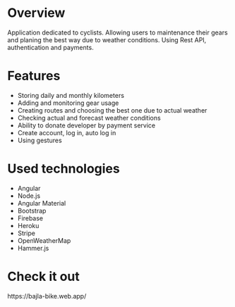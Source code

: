 <h1>Overview</h1>
<p>Application dedicated to cyclists. Allowing users to maintenance their gears and planing the best way due to
weather conditions. Using Rest API, authentication and payments.</p>

<h1>Features</h1>
<ul>
    <li>Storing daily and monthly kilometers</li>
    <li>Adding and monitoring gear usage</li>
    <li>Creating routes and choosing the best one due to actual weather</li>
    <li>Checking actual and forecast weather conditions</li>
    <li>Ability to donate developer by payment service</li>
    <li>Create account, log in, auto log in</li>
    <li>Using gestures</li>
</ul>

<h1>Used technologies</h1>
<ul>
    <li>Angular</li>
    <li>Node.js</li>
    <li>Angular Material</li>
    <li>Bootstrap</li>
    <li>Firebase</li>
    <li>Heroku</li>
    <li>Stripe</li>
    <li>OpenWeatherMap</li>
    <li>Hammer.js</li>
</ul>

<h1>Check it out</h1>
<a>https://bajla-bike.web.app/</a>
